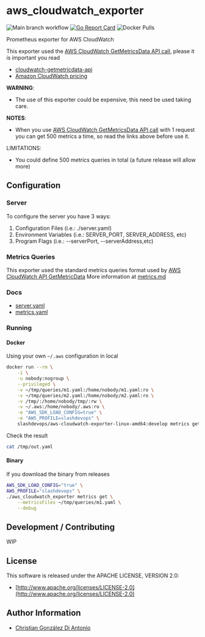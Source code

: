 # aws_cloudwatch_exporter

![Main branch workflow](https://github.com/slashdevops/aws_cloudwatch_exporter/workflows/main%20branch%20workflow/badge.svg?branch=main)
[![Go Report Card](https://goreportcard.com/badge/github.com/slashdevops/aws_cloudwatch_exporter)](https://goreportcard.com/report/github.com/slashdevops/aws_cloudwatch_exporter)
![Docker Pulls](https://img.shields.io/docker/pulls/slashdevops/aws-cloudwatch-exporter)

Prometheus exporter for AWS CloudWatch

This exporter used the [AWS CloudWatch GetMetricsData API call](https://docs.aws.amazon.com/AmazonCloudWatch/latest/APIReference/API_GetMetricData.html), please it is important you read

* [cloudwatch-getmetricdata-api](https://aws.amazon.com/premiumsupport/knowledge-center/cloudwatch-getmetricdata-api/)
* [Amazon CloudWatch pricing](https://aws.amazon.com/cloudwatch/pricing/?nc1=h_ls)

**WARNING**:

* The use of this exporter could be expensive, this need be used taking care.

**NOTES**:

* When you use [AWS CloudWatch GetMetricsData API call](https://docs.aws.amazon.com/AmazonCloudWatch/latest/APIReference/API_GetMetricData.html) with 1 request you can get 500 metrics a time, so
read the links above before use it.

LIMITATIONS:

* You could define 500 metrics queries in total (a future release will allow more)

## Configuration

### Server

To configure the server you have 3 ways:

1. Configuration Files   (i.e.: ./server.yaml)
2. Environment Variables (i.e.: SERVER_PORT, SERVER_ADDRESS, etc)
3. Program Flags         (i.e.: --serverPort, --serverAddress,etc)

### Metrics Queries

This exporter used the standard metrics queries format used by [AWS CloudWatch API GetMetricData](https://docs.aws.amazon.com/AmazonCloudWatch/latest/APIReference/API_GetMetricData.html)
More information at [metrics.md](docs/metrics.md)

### Docs

* [server.yaml](docs/server.md)
* [metrics.yaml](docs/metrics.md)

### Running

#### Docker

Using your own `~/.aws` configuration in local

```bash
docker run --rm \
    -i \
    -u nobody:nogroup \
    --privileged \
    -v ~/tmp/queries/m1.yaml:/home/nobody/m1.yaml:ro \
    -v ~/tmp/queries/m2.yaml:/home/nobody/m2.yaml:ro \
    -v /tmp/:/home/nobody/tmp/:rw \
    -v ~/.aws:/home/nobody/.aws:ro \
    -e "AWS_SDK_LOAD_CONFIG=true" \
    -e "AWS_PROFILE=slashdevops" \
    slashdevops/aws-cloudwatch-exporter-linux-amd64:develop metrics get --metricsFiles /home/nobody/m1.yaml --outFile /home/nobody/tmp/out.yaml
```

Check the result

```bash
cat /tmp/out.yaml
```

#### Binary

If you download the binary from releases

```bash
AWS_SDK_LOAD_CONFIG="true" \
AWS_PROFILE="slashdevops" \
./aws_cloudwatch_exporter metrics get \
    --metricsFiles ~/tmp/queries/m1.yaml \
    --debug
```

## Development / Contributing

WIP

## License

This software is released under the APACHE LICENSE, VERSION 2.0:

* [http://www.apache.org/licenses/LICENSE-2.0](http://www.apache.org/licenses/LICENSE-2.0)

## Author Information

* [Christian González Di Antonio](https://github.com/christiangda)
